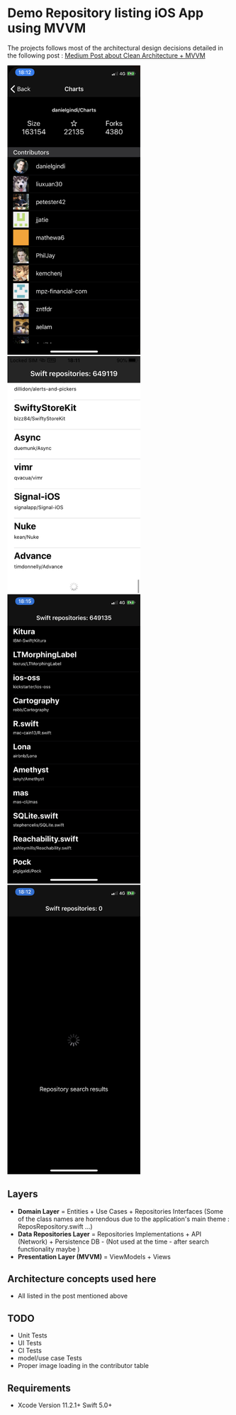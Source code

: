 # Demo Repository listing iOS App using MVVM

The projects follows most of the architectural design decisions detailed in the following post : <a href="https://tech.olx.com/clean-architecture-and-mvvm-on-ios-c9d167d9f5b3">Medium Post about Clean Architecture + MVVM</a>



<img src="https://github.com/IQnQ/SwiftList/blob/master/readme_assets/IMG_4C8675841725-1.jpeg" width="300"><img src="https://github.com/IQnQ/SwiftList/blob/master/readme_assets/IMG_91120113DBD8-1.jpeg" width="300">
<img src="https://github.com/IQnQ/SwiftList/blob/master/readme_assets/IMG_D30E60F26022-1.jpeg" width="300">
<img src="https://github.com/IQnQ/SwiftList/blob/master/readme_assets/IMG_F1F38DB591C8-1.jpeg" width="300">


## Layers
* **Domain Layer** = Entities + Use Cases + Repositories Interfaces (Some of the class names are horrendous due to the application's main theme : ReposRepository.swift ...)
* **Data Repositories Layer** = Repositories Implementations + API (Network) + Persistence DB - (Not used at the time - after search functionality maybe )
* **Presentation Layer (MVVM)** = ViewModels + Views

## Architecture concepts used here
* All listed in the post mentioned above

## TODO
* Unit Tests 
* UI Tests
* CI Tests
* model/use case Tests
* Proper image loading in the contributor table

## Requirements
* Xcode Version 11.2.1+  Swift 5.0+
